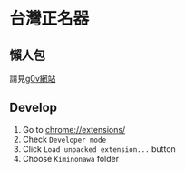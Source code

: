 # 台灣正名器

## 懶人包
請見[g0v網站](https://g0v.hackpad.com/vPut9gWRsWH)

## Develop
1. Go to [chrome://extensions/]([chrome://extensions/])
2. Check `Developer mode`
3. Click `Load unpacked extension...` button
4. Choose `Kiminonawa` folder
